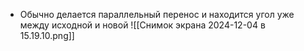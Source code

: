 - Обычно делается параллельный перенос и находится угол уже между исходной и новой
![[Снимок экрана 2024-12-04 в 15.19.10.png]]